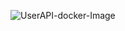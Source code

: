 ![UserAPI-docker-Image](https://github.com/laithrafid/bookstore_user-api/actions/workflows/main.yml/badge.svg?branch=main)
